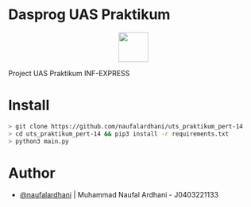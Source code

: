 # Dasprog UAS Praktikum

<p align="center">
     <img src="[static/domHttpx.png](https://asciinema.org/a/KPo7CMY9lqUwehJMU2EDEWAtS)" height="60">
</p>

Project UAS Praktikum INF-EXPRESS
# Install
```sh
> git clone https://github.com/naufalardhani/uts_praktikum_pert-14
> cd uts_praktikum_pert-14 && pip3 install -r requirements.txt
> python3 main.py
```


# Author
- [@naufalardhani](https://github.com/naufalardhani/) | Muhammad Naufal Ardhani - J0403221133
